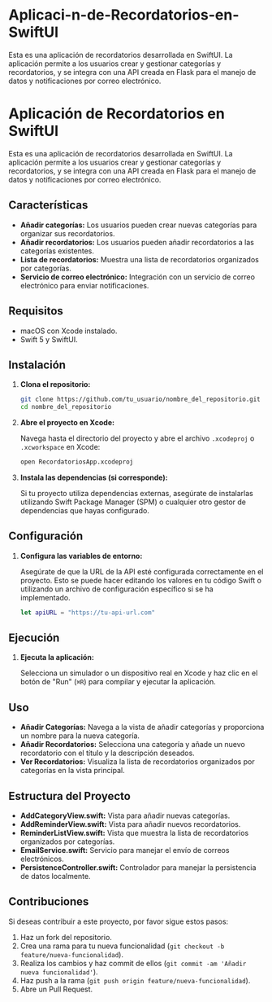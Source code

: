 # Aplicaci-n-de-Recordatorios-en-SwiftUI
Esta es una aplicación de recordatorios desarrollada en SwiftUI. La aplicación permite a los usuarios crear y gestionar categorías y recordatorios, y se integra con una API creada en Flask para el manejo de datos y notificaciones por correo electrónico.


# Aplicación de Recordatorios en SwiftUI

Esta es una aplicación de recordatorios desarrollada en SwiftUI. La aplicación permite a los usuarios crear y gestionar categorías y recordatorios, y se integra con una API creada en Flask para el manejo de datos y notificaciones por correo electrónico.

## Características

- **Añadir categorías:** Los usuarios pueden crear nuevas categorías para organizar sus recordatorios.
- **Añadir recordatorios:** Los usuarios pueden añadir recordatorios a las categorías existentes.
- **Lista de recordatorios:** Muestra una lista de recordatorios organizados por categorías.
- **Servicio de correo electrónico:** Integración con un servicio de correo electrónico para enviar notificaciones.

## Requisitos

- macOS con Xcode instalado.
- Swift 5 y SwiftUI.

## Instalación

1. **Clona el repositorio:**

    ```bash
    git clone https://github.com/tu_usuario/nombre_del_repositorio.git
    cd nombre_del_repositorio
    ```

2. **Abre el proyecto en Xcode:**

    Navega hasta el directorio del proyecto y abre el archivo `.xcodeproj` o `.xcworkspace` en Xcode:

    ```bash
    open RecordatoriosApp.xcodeproj
    ```

3. **Instala las dependencias (si corresponde):**

    Si tu proyecto utiliza dependencias externas, asegúrate de instalarlas utilizando Swift Package Manager (SPM) o cualquier otro gestor de dependencias que hayas configurado.

## Configuración

1. **Configura las variables de entorno:**

    Asegúrate de que la URL de la API esté configurada correctamente en el proyecto. Esto se puede hacer editando los valores en tu código Swift o utilizando un archivo de configuración específico si se ha implementado.

    ```swift
    let apiURL = "https://tu-api-url.com"
    ```

## Ejecución

1. **Ejecuta la aplicación:**

    Selecciona un simulador o un dispositivo real en Xcode y haz clic en el botón de "Run" (`⌘R`) para compilar y ejecutar la aplicación.

## Uso

- **Añadir Categorías:** Navega a la vista de añadir categorías y proporciona un nombre para la nueva categoría.
- **Añadir Recordatorios:** Selecciona una categoría y añade un nuevo recordatorio con el título y la descripción deseados.
- **Ver Recordatorios:** Visualiza la lista de recordatorios organizados por categorías en la vista principal.

## Estructura del Proyecto

- **AddCategoryView.swift:** Vista para añadir nuevas categorías.
- **AddReminderView.swift:** Vista para añadir nuevos recordatorios.
- **ReminderListView.swift:** Vista que muestra la lista de recordatorios organizados por categorías.
- **EmailService.swift:** Servicio para manejar el envío de correos electrónicos.
- **PersistenceController.swift:** Controlador para manejar la persistencia de datos localmente.

## Contribuciones

Si deseas contribuir a este proyecto, por favor sigue estos pasos:

1. Haz un fork del repositorio.
2. Crea una rama para tu nueva funcionalidad (`git checkout -b feature/nueva-funcionalidad`).
3. Realiza los cambios y haz commit de ellos (`git commit -am 'Añadir nueva funcionalidad'`).
4. Haz push a la rama (`git push origin feature/nueva-funcionalidad`).
5. Abre un Pull Request.
